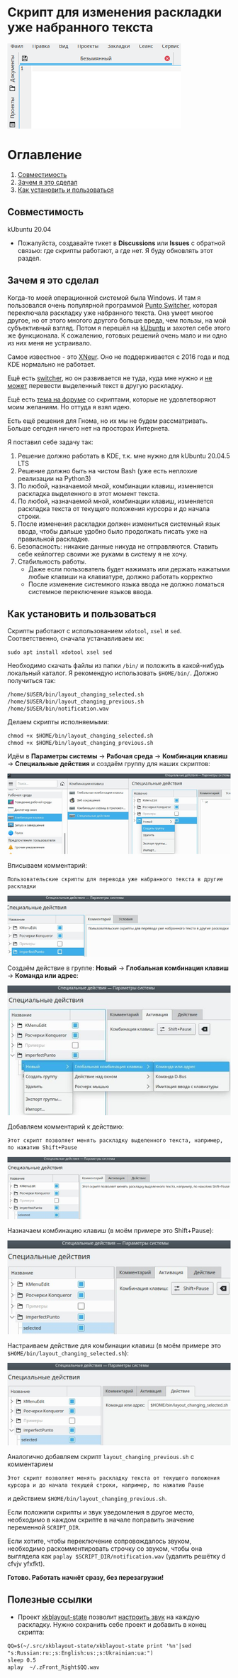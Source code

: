 # Скрипт для изменения раскладки уже набранного текста
![Action preview](/screenshots/garlic_preview.gif)
# Оглавление

1. [Совместимость](#СовместимостьC)
2. [Зачем я это сделал](#зачем-я-это-сделал)
3. [Как установить и пользоваться](#как-установить-и-пользоваться)

## Совместимость
kUbuntu 20.04
* Пожалуйста, создавайте тикет в **Discussions** или **Issues** с обратной связью: где скрипты работают, а где нет. Я буду обновлять этот раздел.
## Зачем я это сделал
Когда-то моей операционной системой была Windows. И там я пользовался очень популярной программой [Punto Switcher](https://yandex.ru/soft/punto/), 
которая переключала раскладку уже набранного текста. Она умеет многое другое, но от этого многого другого больше вреда, чем пользы, на мой субъективный
взгляд. Потом я перешёл на [kUbuntu](https://kubuntu.org/) и захотел себе этого же функционала. К сожалению, готовых решений очень мало и ни одно из них меня не устраивало. 

Самое известное - это [XNeur](https://github.com/AndrewCrewKuznetsov/xneur-devel). Оно не поддерживается с 2016 года и под KDE нормально не работает. 

Ещё есть [switcher](https://github.com/ds-voix/xswitcher), но он развивается не туда, куда мне нужно и [не может](https://github.com/ds-voix/xswitcher/issues/5#issuecomment-1139833292) перевести выделенный текст в другую раскладку.

Ещё есть [тема на форуме](https://forum.ubuntu.ru/index.php?topic=271377.0) со скриптами, которые не удовлетворяют моим желаниям. Но оттуда я взял идею.

Есть ещё решения для Гнома, но их мы не будем рассматривать. Больше сегодня ничего нет на просторах Интернета.

Я поставил себе задачу так:
1. Решение должно работать в KDE, т.к. мне нужно для kUbuntu 20.04.5 LTS
2. Решение должно быть на чистом Bash (уже есть неплохие реализации на Python3)
3. По любой, назначаемой мной, комбинации клавиш, изменяется раскладка выделенного в этот момент текста.
4. По любой, назначаемой мной, комбинации клавиш, изменяется раскладка текста от текущего положения курсора и до начала строки.
5. После изменения раскладки должен измениться системный язык ввода, чтобы дальше удобно было продолжать писать уже на правильной раскладке.
6. Безопасность: никакие данные никуда не отправляются. Ставить себе кейлоггер своими же руками в систему я не хочу.
7. Стабильность работы.
   - Даже если пользователь будет нажимать или держать нажатыми любые клавиши на клавиатуре, должно работать корректно
   - После изменение системного языка ввода не должно ломаться системное переключение языков ввода.
## Как установить и пользоваться
Скрипты работают с использованием `xdotool`, `xsel` и `sed`. Соответственно, сначала устанавливаем их:
```
sudo apt install xdotool xsel sed
```
Необходимо скачать файлы из папки `/bin/` и положить в какой-нибудь локальный каталог. Я рекомендую использовать `$HOME/bin/`. Должно получиться так:
```
/home/$USER/bin/layout_changing_selected.sh
/home/$USER/bin/layout_changing_previous.sh
/home/$USER/bin/notification.wav
```
Делаем скрипты исполняемыми:
```
chmod +x $HOME/bin/layout_changing_selected.sh
chmod +x $HOME/bin/layout_changing_previous.sh
```
Идём в **Параметры системы** -> **Рабочая среда** -> **Комбинации клавиш** -> **Специальные действия** и создаём группу для наших скриптов:

![Создание группы для скриптов](/screenshots/1_create_group.jpg)

Вписываем комментарий:
```
Пользовательские скрипты для перевода уже набранного текста в другие раскладки
```
![Добавление комментария](/screenshots/2_making_description.jpg)

Создаём действие в группе: **Новый** -> **Глобальная комбинация клавиш** -> **Команда или адрес**:

![Создание нового действия](/screenshots/3_create_hotkey.jpg)

Добавляем комментарий к действию:
```
Этот скрипт позволяет менять раскладку выделенного текста, например, по нажатию Shift+Pause
```
![Добавление комментария к действию](/screenshots/4_making_hotkey_description.jpg)

Назначаем комбинацию клавиш (в моём примере это Shift+Pause):

![Назначение комбинации клавиш](/screenshots/5_making_keyboard_shortcut.jpg)

Настраиваем действие для комбинации клавиш (в моём примере это `$HOME/bin/layout_changing_selected.sh`):

![Назначение действия на комбинацию клавиш](/screenshots/6_making_action.jpg)

Аналогично добавляем скрипт `layout_changing_previous.sh` с комментарием
```
Этот скрипт позволяет менять раскладку текста от текущего положения курсора и до начала текущей строки, например, по нажатию Pause
```
и действием `$HOME/bin/layout_changing_previous.sh`.

Если положили скрипты и звук уведомления в другое место, необходимо в каждом скрипте в начале поправить значение переменной `SCRIPT_DIR`.

Если хотите, чтобы переключение сопровождалось звуком, необходимо раскомментировать строчку со звуком, чтобы она выглядела как `paplay $SCRIPT_DIR/notification.wav` (удалить решётку d cfvjv yfxfkt).

**Готово. Работать начнёт сразу, без перезагрузки!**
## Полезные ссылки
* Проект [xkblayout-state](https://github.com/nonpop/xkblayout-state) позволит [настроить звук](https://forum.ubuntu.ru/index.php?topic=271377.msg2475753#msg2475753) на каждую раскладку. Нужно сохранить себе проект и добавить в конец скрипта:
```
QQ=$(~/.src/xkblayout-state/xkblayout-state print '%n'|sed "s:Russian:ru:;s:English:us:;s:Ukrainian:ua:")
sleep 0.5
aplay  ~/.zFront_Right$QQ.wav
```
